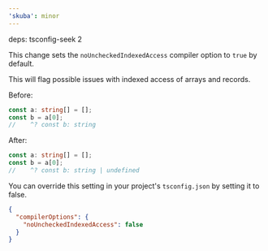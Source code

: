 ```yaml
---
'skuba': minor
---
```


deps: tsconfig-seek 2

This change sets the `noUncheckedIndexedAccess` compiler option to `true` by default.

This will flag possible issues with indexed access of arrays and records.

Before:

```ts
const a: string[] = [];
const b = a[0];
//    ^? const b: string
```

After:

```ts
const a: string[] = [];
const b = a[0];
//    ^? const b: string | undefined
```

You can override this setting in your project's `tsconfig.json` by setting it to false.

```json
{
  "compilerOptions": {
    "noUncheckedIndexedAccess": false
  }
}
```
